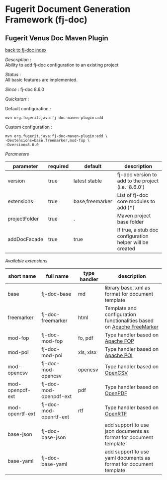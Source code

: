 # Fugerit Document Generation Framework (fj-doc)

## Fugerit Venus Doc Maven Plugin

[back to fj-doc index](../README.md)

*Description* :  
Ability to add fj-doc configuration to an existing project

*Status* :  
All basic features are implemented.  
  
*Since* : fj-doc 8.6.0

*Quickstart* :

Default configuration : 

```shell
mvn org.fugerit.java:fj-doc-maven-plugin:add
```

Custom configuration :

```shell
mvn org.fugerit.java:fj-doc-maven-plugin:add \
-Dextensions=base,freemarker,mod-fop \
-Dversion=8.6.0
```

*Parameters*

| parameter     | required | default         | description                                              |
|---------------|----------|-----------------|----------------------------------------------------------|
| version       | true     | latest stable   | fj-doc version to add to the project (i.e. '8.6.0')      |
| extensions    | true     | base,freemarker | List of fj-doc core modules to add (*)                   |
| projectFolder | true     | .               | Maven project base folder                                |
| addDocFacade  | true     | true            | If true, a stub doc configuration helper will be created |

*Available extensions*

| short name      | full name              | type handler | description                                                                                             |
|-----------------|------------------------|--------------|---------------------------------------------------------------------------------------------------------|
| base            | fj-doc-base            | md           | library base, xml as format for document template                                                       |
| freemarker      | fj-doc-freemarker      | html         | Template and configuration functionalities based on [Apache FreeMarker](https://freemarker.apache.org/) |
| mod-fop         | fj-doc-mod-fop         | fo, pdf      | Type handler based on [Apache FOP](https://xmlgraphics.apache.org/fop/)                                 |
| mod-poi         | fj-doc-mod-poi         | xls, xlsx    | Type handler based on [Apache POI](https://poi.apache.org/)                                             |
| mod-opencsv     | fj-doc-mod-opencsv     | opencsv      | Type handler based on [OpenCSV](https://opencsv.sourceforge.net/)                                       |
| mod-openpdf-ext | fj-doc-mod-openpdf-ext | pdf          | Type handler based on [OpenPDF](https://github.com/LibrePDF/OpenPDF)                                    |
| mod-openrtf-ext | fj-doc-mod-openrtf-ext | rtf          | Type handler based on [OpenRTF](https://github.com/LibrePDF/OpenRTF)                                    |
| base-json       | fj-doc-base-json       |              | add support to use json documents as format for document template                                       |
| base-yaml       | fj-doc-base-yaml       |              | add support to use yaml documents as format for document template                                       |
